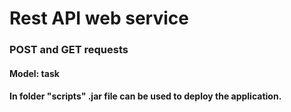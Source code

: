 # Rest API web service
### POST and GET requests
#### Model: task
#### In folder "scripts" .jar file can be used to deploy the application.

